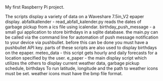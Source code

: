 My first Raspberry Pi project. 

The scripts display a variety of data on a Waveshare 7.5in_V2 epaper display. 
abfallkallender - read_abfall_kalender.py reads the dates of garbage pickup from a ics file using icalendar.
birthday_push_message - a small gui application to store birthdays in a sqlite database. the main.py can be called via the command line
                        for automation of push message notification to your device via pushbullet. before this can be done you must
                        have a pushbullet API key.
                        parts of these scripts are also used to display birthdays on the epaper.
meteo_data - this script gets hourly and daily forecasts for a location specified by the user.
e_paper - the main display script which utilizes the others to display current weather data, garbage pickup schedule, birthdays
          To run latitude, longitude and the path to weather icons must be set. weather icons must have the bmp file format.
